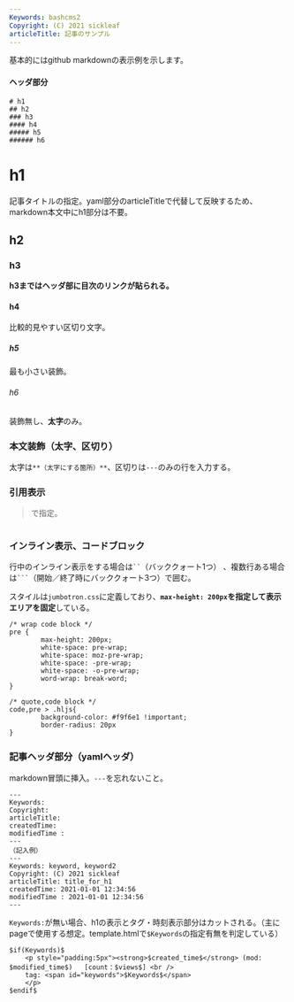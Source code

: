 ```yaml
---
Keywords: bashcms2
Copyright: (C) 2021 sickleaf
articleTitle: 記事のサンプル
---
```


基本的にはgithub markdownの表示例を示します。

#### ヘッダ部分


```
# h1
## h2
### h3
#### h4
##### h5
###### h6
```

# h1
記事タイトルの指定。yaml部分のarticleTitleで代替して反映するため、markdown本文中にh1部分は不要。

## h2

### h3
**h3まではヘッダ部に目次のリンクが貼られる。**

#### h4
比較的見やすい区切り文字。

##### h5
最も小さい装飾。

###### h6
装飾無し、**太字**のみ。



### 本文装飾（太字、区切り）

太字は`**（太字にする箇所）**`、区切りは`---`のみの行を入力する。


### 引用表示

>で指定。

```

```

### インライン表示、コードブロック

行中のインライン表示をする場合は` `` `（バッククォート1つ） 、複数行ある場合は` ``` `（開始／終了時にバッククォート3つ）で囲む。

スタイルは`jumbotron.css`に定義しており、**`max-height: 200px`を指定して表示エリアを固定**している。

```
/* wrap code block */
pre {
        max-height: 200px;
        white-space: pre-wrap;
        white-space: moz-pre-wrap;
        white-space: -pre-wrap;
        white-space: -o-pre-wrap;
        word-wrap: break-word;
}

/* quote,code block */
code,pre > .hljs{
        background-color: #f9f6e1 !important;
        border-radius: 20px
}
```



### 記事ヘッダ部分（yamlヘッダ）
markdown冒頭に挿入。`---`を忘れないこと。

```
---
Keywords: 
Copyright: 
articleTitle: 
createdTime: 
modifiedTime : 
---
（記入例）
---
Keywords: keyword, keyword2
Copyright: (C) 2021 sickleaf
articleTitle: title_for_h1
createdTime: 2021-01-01 12:34:56
modifiedTime : 2021-01-01 12:34:56
---
```

`Keywords:`が無い場合、h1の表示とタグ・時刻表示部分はカットされる。（主にpageで使用する想定。template.htmlで`$Keywords`の指定有無を判定している）

```
$if(Keywords)$
	<p style="padding:5px"><strong>$created_time$</strong> (mod: $modified_time$)   [count：$views$] <br />
	tag: <span id="keywords">$Keywords$</span>
	</p>
$endif$
```

